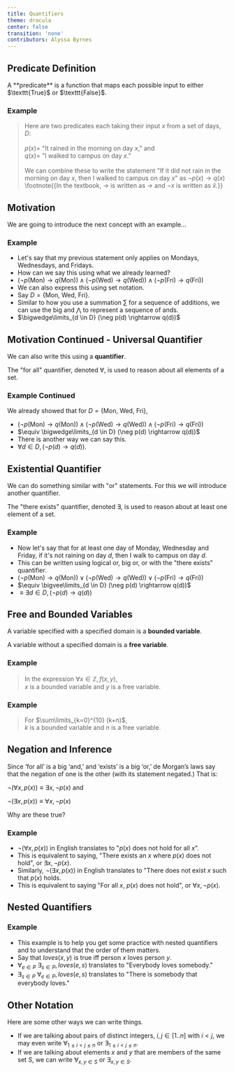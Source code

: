 ```yaml
---
title: Quantifiers
theme: dracula
center: false
transition: 'none'
contributors: Alyssa Byrnes
---
```





## Predicate Definition
<div id="content" class="incremental">
 A **predicate** is a
function that maps each possible input to either $\texttt{True}$ or $\texttt{False}$. 
 
### Example 

>Here are two predicates each taking their input $x$ from a set of days, $D$:<br>
> <br>$p(x) =$ "It rained in the morning on day $x$," and <br>
> $q(x) =$ "I walked to campus on day $x$." <br><br>
>We can combine these to write the statement "If it did not rain in the morning
on day $x$, then I walked to campus on day $x$" as $\neg p(x) \rightarrow q(x)$ \footnote{{In the textbook, $\rightarrow$ is written as $\rightarrow$ and $\neg x$ is written as $\bar{x}$.}} 

</div>





## Motivation
<div id="medtext" class="incremental">
 We are going to introduce the next concept with an example...

### Example 

- Let's say that my previous statement only applies on Mondays, Wednesdays, and Fridays. <br>
- How can we say this using what we already learned?<br>
- $(\neg p($Mon$) \rightarrow q($Mon$)) \land (\neg p($Wed$) \rightarrow q($Wed$)) \land (\neg p($Fri$) \rightarrow q($Fri$))$ <br>
- We can also express this using set notation. <br>
- Say $D= \{$Mon, Wed, Fri$\}$. <br>
- Similar to how you use a summation $\sum$ for a sequence of additions, we can use the big and $\bigwedge$ to represent a sequence of ands. <br>
- $\bigwedge\limits_{d \in D} (\neg p(d) \rightarrow q(d))$

</div>


## Motivation Continued - Universal Quantifier
<div id="medtext" class="incremental">

We can also write this using a **quantifier**.

The "for all" quantifier, denoted $\forall$, is used to reason about all elements of a set.
 
### Example Continued

We already showed that for $D= \{$Mon, Wed, Fri$\}$,

- $(\neg p(\textrm{Mon}) \rightarrow q(\textrm{Mon})) \land (\neg p(\textrm{Wed}) \rightarrow q(\textrm{Wed})) \land (\neg p(\textrm{Fri}) \rightarrow q(\textrm{Fri}))$
- $\equiv \bigwedge\limits_{d \in D} (\neg p(d) \rightarrow q(d))$
- There is another way we can say this.
- $\forall d \in D, (\neg p(d) \rightarrow q(d))$.


</div>





## Existential Quantifier
<div id="medtext" class="incremental">

We can do something similar with "or" statements. For this we will introduce another quantifier.

The "there exists" quantifier, denoted $\exists$, is used to reason about at least one element of a set.
 
### Example 

- Now let's say that for at least one day of Monday, Wednesday and Friday, if it's not raining on day $d$, then I walk to campus on day $d$.
- This can be written using logical or, big or, or with the "there exists" quantifier.
- $(\neg p(\textrm{Mon}) \rightarrow q(\textrm{Mon})) \lor (\neg p(\textrm{Wed}) \rightarrow q(\textrm{Wed})) \lor (\neg p(\textrm{Fri}) \rightarrow q(\textrm{Fri}))$
- $\equiv \bigvee\limits_{d \in D} (\neg p(d) \rightarrow q(d))$
- $\equiv \exists d \in D, (\neg p(d) \rightarrow q(d))$


</div>





## Free and Bounded Variables
<div id="medtext">

 A variable specified with a specified domain is a **bounded variable**. 
 
 A variable without a specified domain is a **free variable**.
 
### Example 

>In the expression $\forall x \in \mathbb{Z}, f(x,y)$, <br>
>$x$ is a bounded variable and $y$ is a free variable.
 
### Example 

>For
$\sum\limits_{k=0}^{10} (k+n)$, <br>
>$k$ is a bounded variable and $n$ is a free variable.

</div>





## Negation and Inference
<div id="medtext">

Since ‘for all’ is a big ‘and,’ and ‘exists’ is a big ‘or,’ de Morgan’s laws say that the
negation of one is the other (with its statement negated.) That is:

$\neg(\forall x, p(x)) \equiv \exists x, \neg p(x)$ and

$\neg(\exists x, p(x)) \equiv \forall x, \neg p(x)$


 Why are these true?

### Example 

- $\neg(\forall x, p(x))$ in English translates to "$p(x)$ does not hold for all $x$". <br>
- This is equivalent to saying, "There exists an $x$ where $p(x)$ does not hold", or $\exists x, \neg p(x)$. <br>
- Similarly, 
$\neg(\exists x, p(x))$ in English translates to "There does not exist $x$ such that $p(x)$ holds. <br>
- This is equivalent to saying "For all $x$, $p(x)$ does not hold", or $\forall x, \neg p(x)$.



</div>





## Nested Quantifiers
<div id="content" class="incremental">
 
### Example 
- This example is to help you get some practice with nested quantifiers and to understand that the order of them matters. <br>
- Say that $loves(x,y)$ is true iff person $x$ loves person $y$. <br>
- $\forall_{e \in P}$ $\exists_{s \in P}, loves(e,s)$ translates to "Everybody loves somebody." <br>
- $\exists_{s \in P}$ $\forall_{e \in P}, loves(e,s)$ translates to "There is somebody that everybody loves." <br>
</div>





## Other Notation
<div id="content" class = "incremental">
Here are some other ways we can write things.

- If we are talking about pairs of distinct integers, $i, j \in [1..n]$ with $i < j$,
we may even write $\forall_{1\leq i < j \leq n}$ or $\exists_{1\leq i < j \leq n}$.
- If we are talking about elements $x$ and $y$ that are members of the same set $S$, we can write
$\forall_{x,y \in S}$ or $\exists_{x,y \in S}$. 


</div>








